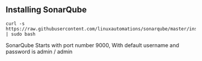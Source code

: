 ## Installing SonarQube

```shell 
curl -s https://raw.githubusercontent.com/linuxautomations/sonarqube/master/install.sh | sudo bash 
```

SonarQube Starts with port number 9000, With default username and password is admin / admin


